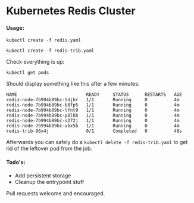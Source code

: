 Kubernetes Redis Cluster
========================

#### Usage:

`kubectl create -f redis.yaml`

`kubectl create -f redis-trib.yaml`

Check everything is up:

`kubectl get pods`

Should display something like this after a few minutes:

```
NAME                          READY     STATUS      RESTARTS   AGE
redis-node-7b994b89bc-5djbr   1/1       Running     0          4m
redis-node-7b994b89bc-b8fp5   1/1       Running     0          4m
redis-node-7b994b89bc-lfnt9   1/1       Running     0          4m
redis-node-7b994b89bc-p8lkb   1/1       Running     0          4m
redis-node-7b994b89bc-s272j   1/1       Running     0          4m
redis-node-7b994b89bc-xbx5b   1/1       Running     0          4m
redis-trib-96x4j              0/1       Completed   0          48s
```

Afterwards you can safely do a `kubectl delete -f redis-trib.yaml` to get rid of the leftover pod from the job.

#### Todo's:

* Add persistent storage
* Cleanup the entrypoint stuff

Pull requests welcome and encouraged.